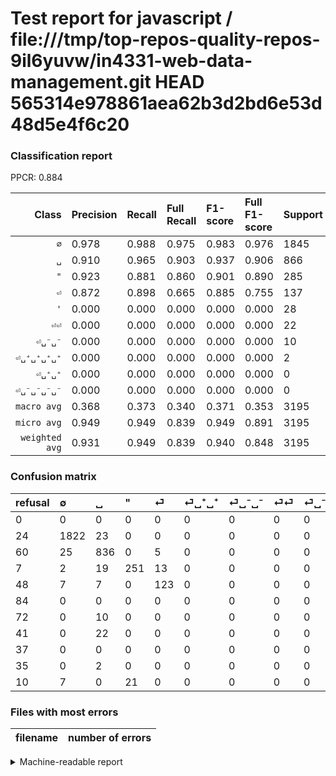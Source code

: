 # Test report for javascript / file:///tmp/top-repos-quality-repos-9il6yuvw/in4331-web-data-management.git HEAD 565314e978861aea62b3d2bd6e53d48d5e4f6c20

### Classification report

PPCR: 0.884

| Class | Precision | Recall | Full Recall | F1-score | Full F1-score | Support | Full Support | PPCR |
|------:|:----------|:-------|:------------|:---------|:---------|:--------|:-------------|:-----|
| `∅` | 0.978| 0.988| 0.975| 0.983| 0.976| 1845| 1869| 0.987 |
| `␣` | 0.910| 0.965| 0.903| 0.937| 0.906| 866| 926| 0.935 |
| `"` | 0.923| 0.881| 0.860| 0.901| 0.890| 285| 292| 0.976 |
| `⏎` | 0.872| 0.898| 0.665| 0.885| 0.755| 137| 185| 0.741 |
| `'` | 0.000| 0.000| 0.000| 0.000| 0.000| 28| 38| 0.737 |
| `⏎⏎` | 0.000| 0.000| 0.000| 0.000| 0.000| 22| 63| 0.349 |
| `⏎␣⁻␣⁻` | 0.000| 0.000| 0.000| 0.000| 0.000| 10| 82| 0.122 |
| `⏎␣⁺␣⁺␣⁺␣⁺` | 0.000| 0.000| 0.000| 0.000| 0.000| 2| 37| 0.054 |
| `⏎␣⁺␣⁺` | 0.000| 0.000| 0.000| 0.000| 0.000| 0| 84| 0.000 |
| `⏎␣⁻␣⁻␣⁻␣⁻` | 0.000| 0.000| 0.000| 0.000| 0.000| 0| 37| 0.000 |
| `macro avg` | 0.368| 0.373| 0.340| 0.371| 0.353| 3195| 3613| 0.884 |
| `micro avg` | 0.949| 0.949| 0.839| 0.949| 0.891| 3195| 3613| 0.884 |
| `weighted avg` | 0.931| 0.949| 0.839| 0.940| 0.848| 3195| 3613| 0.884 |

### Confusion matrix

|refusal|  ∅| ␣| "| ⏎| ⏎␣⁺␣⁺| ⏎␣⁻␣⁻| ⏎⏎| ⏎␣⁻␣⁻␣⁻␣⁻| ⏎␣⁺␣⁺␣⁺␣⁺| '| 
|:---|:---|:---|:---|:---|:---|:---|:---|:---|:---|:---|
|0 |0 |0 |0 |0 |0 |0 |0 |0 |0 |0 |
|24 |1822 |23 |0 |0 |0 |0 |0 |0 |0 |0 |
|60 |25 |836 |0 |5 |0 |0 |0 |0 |0 |0 |
|7 |2 |19 |251 |13 |0 |0 |0 |0 |0 |0 |
|48 |7 |7 |0 |123 |0 |0 |0 |0 |0 |0 |
|84 |0 |0 |0 |0 |0 |0 |0 |0 |0 |0 |
|72 |0 |10 |0 |0 |0 |0 |0 |0 |0 |0 |
|41 |0 |22 |0 |0 |0 |0 |0 |0 |0 |0 |
|37 |0 |0 |0 |0 |0 |0 |0 |0 |0 |0 |
|35 |0 |2 |0 |0 |0 |0 |0 |0 |0 |0 |
|10 |7 |0 |21 |0 |0 |0 |0 |0 |0 |0 |

### Files with most errors

| filename | number of errors|
|:----:|:-----|

<details>
    <summary>Machine-readable report</summary>
```json
{
  "cl_report": {"\"": {"f1-score": 0.9012567324955116, "precision": 0.9227941176470589, "recall": 0.8807017543859649, "support": 285}, "\u0027": {"f1-score": 0.0, "precision": 0.0, "recall": 0.0, "support": 28}, "macro avg": {"f1-score": 0.3705583518272568, "precision": 0.3682811468026106, "recall": 0.3731403816370257, "support": 3195}, "micro avg": {"f1-score": 0.9489827856025039, "precision": 0.9489827856025039, "recall": 0.9489827856025039, "support": 3195}, "weighted avg": {"f1-score": 0.9397249813554927, "precision": 0.9310453276349754, "recall": 0.9489827856025039, "support": 3195}, "\u2205": {"f1-score": 0.982740021574973, "precision": 0.9779924852388621, "recall": 0.9875338753387534, "support": 1845}, "\u23ce": {"f1-score": 0.8848920863309353, "precision": 0.8723404255319149, "recall": 0.8978102189781022, "support": 137}, "\u23ce\u23ce": {"f1-score": 0.0, "precision": 0.0, "recall": 0.0, "support": 22}, "\u23ce\u2423\u207a\u2423\u207a": {"f1-score": 0.0, "precision": 0.0, "recall": 0.0, "support": 0}, "\u23ce\u2423\u207a\u2423\u207a\u2423\u207a\u2423\u207a": {"f1-score": 0.0, "precision": 0.0, "recall": 0.0, "support": 2}, "\u23ce\u2423\u207b\u2423\u207b": {"f1-score": 0.0, "precision": 0.0, "recall": 0.0, "support": 10}, "\u23ce\u2423\u207b\u2423\u207b\u2423\u207b\u2423\u207b": {"f1-score": 0.0, "precision": 0.0, "recall": 0.0, "support": 0}, "\u2423": {"f1-score": 0.9366946778711485, "precision": 0.9096844396082698, "recall": 0.9653579676674365, "support": 866}},
  "cl_report_full": {"\"": {"f1-score": 0.8900709219858156, "precision": 0.9227941176470589, "recall": 0.8595890410958904, "support": 292}, "\u0027": {"f1-score": 0.0, "precision": 0.0, "recall": 0.0, "support": 38}, "macro avg": {"f1-score": 0.35273253613638944, "precision": 0.3682811468026106, "recall": 0.34021145438320366, "support": 3613}, "micro avg": {"f1-score": 0.8907168037602821, "precision": 0.9489827856025039, "recall": 0.8391918073623028, "support": 3613}, "weighted avg": {"f1-score": 0.8479388354226518, "precision": 0.85831015971908, "recall": 0.8391918073623028, "support": 3613}, "\u2205": {"f1-score": 0.9764201500535905, "precision": 0.9779924852388621, "recall": 0.9748528624933119, "support": 1869}, "\u23ce": {"f1-score": 0.7546012269938651, "precision": 0.8723404255319149, "recall": 0.6648648648648648, "support": 185}, "\u23ce\u23ce": {"f1-score": 0.0, "precision": 0.0, "recall": 0.0, "support": 63}, "\u23ce\u2423\u207a\u2423\u207a": {"f1-score": 0.0, "precision": 0.0, "recall": 0.0, "support": 84}, "\u23ce\u2423\u207a\u2423\u207a\u2423\u207a\u2423\u207a": {"f1-score": 0.0, "precision": 0.0, "recall": 0.0, "support": 37}, "\u23ce\u2423\u207b\u2423\u207b": {"f1-score": 0.0, "precision": 0.0, "recall": 0.0, "support": 82}, "\u23ce\u2423\u207b\u2423\u207b\u2423\u207b\u2423\u207b": {"f1-score": 0.0, "precision": 0.0, "recall": 0.0, "support": 37}, "\u2423": {"f1-score": 0.9062330623306232, "precision": 0.9096844396082698, "recall": 0.9028077753779697, "support": 926}},
  "ppcr": 0.884306670357044
}
```
</details>
